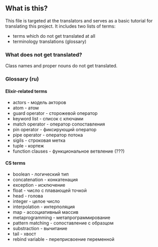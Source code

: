 ## What is this?

This file is targeted at the translators and serves as a basic tutorial for translating this project. It includes two lists of terms:
  - terms which do not get translated at all
  - terminology translations (glossary)

### What does not get translated?

Class names and proper nouns do not get translated.

### Glossary (ru)

#### Elixir-related terms

- actors - модель акторов
- atom - атом
- guard operator - сторожевой оператор
- keyword list - список с ключами
- match operator - оператор сопоставления
- pin operator - фиксирующий оператор
- pipe operator - оператор потока
- sigils - строковая метка
- tuple - кортеж
- function clauses - функциональное ветвление (???)

#### CS terms

- boolean - логический тип
- concatenation - конкатенация
- exception - исключение
- float - число с плавающей точкой
- head - голова
- integer - целое число
- interpolation - интерполяция
- map - ассоциативный массив
- metaprogramming - метапрограммирование
- pattern matching - сопоставление с образцом
- substraction - вычитание
- tail - хвост
- rebind variable - переприсвоение переменной
